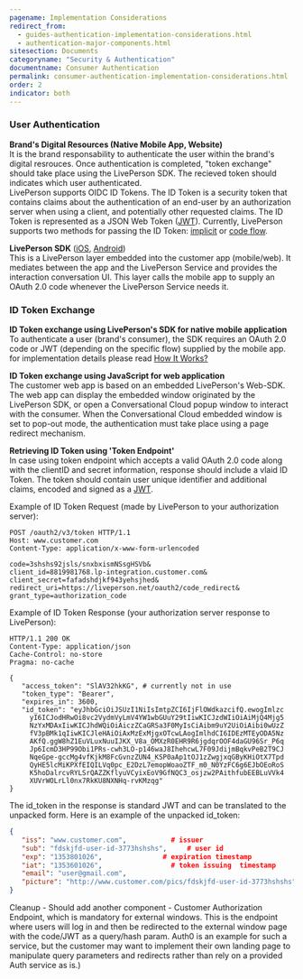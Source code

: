 ```yaml
---
pagename: Implementation Considerations
redirect_from:
  - guides-authentication-implementation-considerations.html
  - authentication-major-components.html
sitesection: Documents
categoryname: "Security & Authentication"
documentname: Consumer Authentication
permalink: consumer-authentication-implementation-considerations.html
order: 2
indicator: both
---
```


### User Authentication 

**Brand's Digital Resources (Native Mobile App, Website)**  
It is the brand responsability to authenticate the user within the brand's digital resrouces. Once authentication is completed, "token exchange" should take place using the LivePerson SDK. The recieved token should indicates which user authenticated.  
LivePerson supports OIDC ID Tokens. The ID Token is a security token that contains claims about the authentication of an end-user by an authorization server when using a client, and potentially other requested claims. The ID Token is represented as a JSON Web Token ([JWT](https://openid.net/specs/openid-connect-core-1_0.html)).
Currently, LivePerson supports two methods for passing the ID Token: [implicit](https://oauth.net/2/grant-types/implicit/) or [code flow](https://oauth.net/2/grant-types/authorization-code/).

**LivePerson SDK** ([iOS](https://developers.liveperson.com/mobile-app-messaging-sdk-for-ios-overview.html), [Android](https://developers.liveperson.com/mobile-app-messaging-sdk-for-android-overview.html))  
This is a LivePerson layer embedded into the customer app (mobile/web). It mediates between the app and the LivePerson Service and provides the interaction conversation UI. This layer calls the mobile app to supply an OAuth 2.0 code whenever the LivePerson Service needs it.


### ID Token Exchange

**ID Token exchange using LivePerson's SDK for native mobile application**  
To authenticate a user (brand's consumer), the SDK requires an OAuth 2.0 code or JWT (depending on the specific flow) supplied by the mobile app. for implementation details please read [How It Works?](.....)

**ID Token exchange using JavaScript for web application**  
The customer web app is based on an embedded LivePerson's Web-SDK. The web app can display the embedded window originated by the LivePerson SDK, or open a Conversational Cloud popup window to interact with the consumer. When the Conversational Cloud embedded window is set to pop-out mode, the authentication must take place using a page redirect mechanism.


**Retrieving ID Token using 'Token Endpoint'**  
In case using token endpoint which accepts a valid OAuth 2.0 code along with the clientID and secret information, response should include a vlaid ID Token. The token should contain user unique identifier and additional claims, encoded and signed as a [JWT](https://tools.ietf.org/html/rfc7519).

Example of ID Token Request (made by LivePerson to your authorization server):

```http
POST /oauth2/v3/token HTTP/1.1
Host: www.customer.com
Content-Type: application/x-www-form-urlencoded

code=3shshs92jsls/snxbxismNSsgHSVb&
client_id=8819981768.lp-integration.customer.com&
client_secret=fafadshdjkf943yehsjhed&
redirect_uri=https://liveperson.net/oauth2/code_redirect&
grant_type=authorization_code
```

Example of ID Token Response (your authorization server response to LivePerson):

```http
HTTP/1.1 200 OK
Content-Type: application/json
Cache-Control: no-store
Pragma: no-cache

{
   "access_token": "SlAV32hkKG", # currently not in use
   "token_type": "Bearer",
   "expires_in": 3600,
   "id_token": "eyJhbGciOiJSUzI1NiIsImtpZCI6IjFlOWdkazcifQ.ewogImlzc
     yI6ICJodHRwOi8vc2VydmVyLmV4YW1wbGUuY29tIiwKICJzdWIiOiAiMjQ4Mjg5
     NzYxMDAxIiwKICJhdWQiOiAiczZCaGRSa3F0MyIsCiAibm9uY2UiOiAibi0wUzZ
     fV3pBMk1qIiwKICJleHAiOiAxMzExMjgxOTcwLAogImlhdCI6IDEzMTEyODA5Nz
     AKfQ.ggW8hZ1EuVLuxNuuIJKX_V8a_OMXzR0EHR9R6jgdqrOOF4daGU96Sr_P6q
     Jp6IcmD3HP99Obi1PRs-cwh3LO-p146waJ8IhehcwL7F09JdijmBqkvPeB2T9CJ
     NqeGpe-gccMg4vfKjkM8FcGvnzZUN4_KSP0aAp1tOJ1zZwgjxqGByKHiOtX7Tpd
     QyHE5lcMiKPXfEIQILVq0pc_E2DzL7emopWoaoZTF_m0_N0YzFC6g6EJbOEoRoS
     K5hoDalrcvRYLSrQAZZKflyuVCyixEoV9GfNQC3_osjzw2PAithfubEEBLuVVk4
     XUVrWOLrLl0nx7RkKU8NXNHq-rvKMzqg"
}

```

The id_token in the response is standard JWT and can be translated to the unpacked form. Here is an example of the unpacked id_token:

```json
{
   "iss": "www.customer.com",			# issuer
   "sub": "fdskjfd-user-id-3773hshshs", 	# user id
   "exp": "1353801026",			      # expiration timestamp
   "iat": "1353601026",			      	# token issuing  timestamp
   "email": "user@gmail.com",
   "picture": "http://www.customer.com/pics/fdskjfd-user-id-3773hshshs"
}
```

<div class="hide">Cleanup - Should add another component - Customer Authorization Endpoint, which is mandatory for external windows. This is the endpoint where users will log in and then be redirected to the external window page with the code/JWT as a query/hash param. Auth0 is an example for such a service, but the customer may want to implement their own landing page to manipulate query parameters and redirects rather than rely on a provided Auth service as is.)</div>


